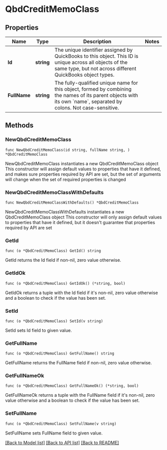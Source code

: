 # QbdCreditMemoClass

## Properties

Name | Type | Description | Notes
------------ | ------------- | ------------- | -------------
**Id** | **string** | The unique identifier assigned by QuickBooks to this object. This ID is unique across all objects of the same type, but not across different QuickBooks object types. | 
**FullName** | **string** | The fully-qualified unique name for this object, formed by combining the names of its parent objects with its own &#x60;name&#x60;, separated by colons. Not case-sensitive. | 

## Methods

### NewQbdCreditMemoClass

`func NewQbdCreditMemoClass(id string, fullName string, ) *QbdCreditMemoClass`

NewQbdCreditMemoClass instantiates a new QbdCreditMemoClass object
This constructor will assign default values to properties that have it defined,
and makes sure properties required by API are set, but the set of arguments
will change when the set of required properties is changed

### NewQbdCreditMemoClassWithDefaults

`func NewQbdCreditMemoClassWithDefaults() *QbdCreditMemoClass`

NewQbdCreditMemoClassWithDefaults instantiates a new QbdCreditMemoClass object
This constructor will only assign default values to properties that have it defined,
but it doesn't guarantee that properties required by API are set

### GetId

`func (o *QbdCreditMemoClass) GetId() string`

GetId returns the Id field if non-nil, zero value otherwise.

### GetIdOk

`func (o *QbdCreditMemoClass) GetIdOk() (*string, bool)`

GetIdOk returns a tuple with the Id field if it's non-nil, zero value otherwise
and a boolean to check if the value has been set.

### SetId

`func (o *QbdCreditMemoClass) SetId(v string)`

SetId sets Id field to given value.


### GetFullName

`func (o *QbdCreditMemoClass) GetFullName() string`

GetFullName returns the FullName field if non-nil, zero value otherwise.

### GetFullNameOk

`func (o *QbdCreditMemoClass) GetFullNameOk() (*string, bool)`

GetFullNameOk returns a tuple with the FullName field if it's non-nil, zero value otherwise
and a boolean to check if the value has been set.

### SetFullName

`func (o *QbdCreditMemoClass) SetFullName(v string)`

SetFullName sets FullName field to given value.



[[Back to Model list]](../README.md#documentation-for-models) [[Back to API list]](../README.md#documentation-for-api-endpoints) [[Back to README]](../README.md)


